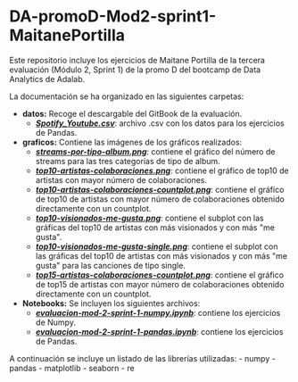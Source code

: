 # DA-promoD-Mod2-sprint1-MaitanePortilla
Este repositorio incluye los ejercicios de Maitane Portilla de la tercera evaluación (Módulo 2, Sprint 1) de la promo D del bootcamp de Data Analytics de Adalab.

La documentación se ha organizado en las siguientes carpetas:
- **datos:** Recoge el descargable del GitBook de la evaluación.
    * [***Spotify_Youtube.csv***](https://github.com/Adalab/DA-promoD-Mod2-sprint1-MaitanePortilla/blob/main/datos/Spotify_Youtube.csv): archivo .csv con los datos para los ejercicios de Pandas.  
- **graficos:** Contiene las imágenes de los gráficos realizados:
    * [***streams-por-tipo-album.png***](https://github.com/Adalab/DA-promoD-Mod2-sprint1-MaitanePortilla/blob/main/graficos/streams-por-tipo-album.png): contiene el gráfico del número de streams para las tres categorías de tipo de album.
    * [***top10-artistas-colaboraciones.png***](https://github.com/Adalab/DA-promoD-Mod2-sprint1-MaitanePortilla/blob/main/graficos/top10-artistas-colaboraciones.png): contiene el gráfico de top10 de artistas con mayor número de colaboraciones.
    * [***top10-artistas-colaboraciones-countplot.png***](https://github.com/Adalab/DA-promoD-Mod2-sprint1-MaitanePortilla/blob/main/graficos/top10-artistas-colaboraciones-countplot.png): contiene el gráfico de top10 de artistas con mayor número de colaboraciones obtenido directamente con un countplot.
    * [***top10-visionados-me-gusta.png***](https://github.com/Adalab/DA-promoD-Mod2-sprint1-MaitanePortilla/blob/main/graficos/top10-visionados-me-gusta.png): contiene el subplot con las gráficas del top10 de artistas con más visionados y con más "me gusta".
    * [***top10-visionados-me-gusta-single.png***](https://github.com/Adalab/DA-promoD-Mod2-sprint1-MaitanePortilla/blob/main/graficos/top10-visionados-me-gusta-single.png): contiene el subplot con las gráficas del top10 de artistas con más visionados y con más "me gusta" para las canciones de tipo single.
    * [***top15-artistas-colaboraciones-countplot.png***](https://github.com/Adalab/DA-promoD-Mod2-sprint1-MaitanePortilla/blob/main/graficos/top15-artistas-colaboraciones-countplot.png): contiene el gráfico de top15 de artistas con mayor número de colaboraciones obtenido directamente con un countplot.
- **Notebooks:** Se incluyen los siguientes archivos:
    * [***evaluacion-mod-2-sprint-1-numpy.ipynb***](https://github.com/Adalab/DA-promoD-Mod2-sprint1-MaitanePortilla/blob/main/notebooks/evaluacion-mod-2-sprint-1-numpy.ipynb): contiene los ejercicios de Numpy.
    * [***evaluacion-mod-2-sprint-1-pandas.ipynb***](https://github.com/Adalab/DA-promoD-Mod2-sprint1-MaitanePortilla/blob/main/notebooks/evaluacion-mod-2-sprint-1-pandas.ipynb): contiene los ejercicios de Pandas.

A continuación se incluye un listado de las librerías utilizadas:
    - numpy
    - pandas
    - matplotlib
    - seaborn
    - re